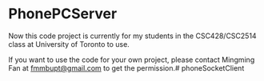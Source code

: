 # PhonePCServer
Now this code project is currently for my students in the CSC428/CSC2514 class at University of Toronto to use.

If you want to use the code for your own project, please contact Mingming Fan at fmmbupt@gmail.com to get the permission.# phoneSocketClient
